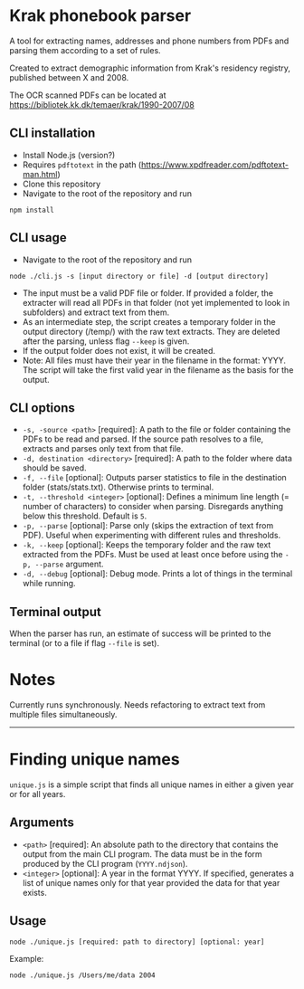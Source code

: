 # Krak phonebook parser

A tool for extracting names, addresses and phone numbers from PDFs and parsing them according to a set of rules.

Created to extract demographic information from Krak's residency registry, published between X and 2008.

The OCR scanned PDFs can be located at https://bibliotek.kk.dk/temaer/krak/1990-2007/08 


## CLI installation

- Install Node.js (version?)
- Requires `pdftotext` in the path (https://www.xpdfreader.com/pdftotext-man.html)
- Clone this repository
- Navigate to the root of the repository and run

`npm install`

## CLI usage

- Navigate to the root of the repository and run

`node ./cli.js -s [input directory or file] -d [output directory]`

- The input must be a valid PDF file or folder. If provided a folder, the extracter will read all PDFs in that folder (not yet implemented to look in subfolders) and extract text from them.
- As an intermediate step, the script creates a temporary folder in the output directory (/temp/) with the raw text extracts. They are deleted after the parsing, unless flag `--keep` is given.
- If the output folder does not exist, it will be created.
- Note: All files must have their year in the filename in the format: YYYY. The script will take the first valid year in the filename as the basis for the output.

## CLI options

- `-s, -source <path>` [required]: A path to the file or folder containing the PDFs to be read and parsed. If the source path resolves to a file, extracts and parses only text from that file.
- `-d, destination <directory>` [required]: A path to the folder where data should be saved.
- `-f, --file` [optional]: Outputs parser statistics to file in the destination folder (stats/stats.txt). Otherwise prints to terminal.
- `-t, --threshold <integer>` [optional]: Defines a minimum line length (= number of characters) to consider when parsing. Disregards anything below this threshold. Default is `5`.
- `-p, --parse` [optional]: Parse only (skips the extraction of text from PDF). Useful when experimenting with different rules and thresholds.
- `-k, --keep` [optional]: Keeps the temporary folder and the raw text extracted from the PDFs. Must be used at least once before using the `-p, --parse` argument.
- `-d, --debug` [optional]: Debug mode. Prints a lot of things in the terminal while running.

## Terminal output

When the parser has run, an estimate of success will be printed to the terminal (or to a file if flag `--file` is set).

# Notes

Currently runs synchronously. Needs refactoring to extract text from multiple files simultaneously.

---

# Finding unique names

`unique.js` is a simple script that finds all unique names in either a given year or for all years.

## Arguments

- `<path>` [required]: An absolute path to the directory that contains the output from the main CLI program. The data must be in the form produced by the CLI program (`YYYY.ndjson`).
- `<integer>` [optional]: A year in the format YYYY. If specified, generates a list of unique names only for that year provided the data for that year exists.

## Usage

`node ./unique.js [required: path to directory] [optional: year]`

Example:

`node ./unique.js /Users/me/data 2004`